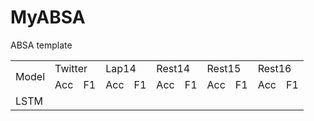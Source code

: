 # MyABSA
ABSA template

<table>
  <tr>
    <td rowspan="2">Model</td>
    <td colspan="2">Twitter</td>
    <td colspan="2">Lap14</td>
    <td colspan="2">Rest14</td>
    <td colspan="2">Rest15</td>
    <td colspan="2">Rest16</td>
  </tr>
  <tr>
    <td>Acc</td>
    <td>F1</td>
    <td>Acc</td>
    <td>F1</td>
    <td>Acc</td>
    <td>F1</td>
    <td>Acc</td>
    <td>F1</td>
    <td>Acc</td>
    <td>F1</td>
  </tr>
  <tr>
    <td>LSTM</td>
    <td></td>
    <td></td>
    <td></td>
    <td></td>
    <td></td>
    <td></td>
    <td></td>
    <td></td>
    <td></td>
    <td></td>
 
</table>
